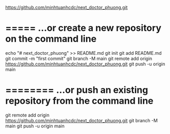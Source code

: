 https://github.com/minhtuanhcdc/next_doctor_phuong.git

=====
…or create a new repository on the command line
=====
echo "# next_doctor_phuong" >> README.md
git init
git add README.md
git commit -m "first commit"
git branch -M main
git remote add origin https://github.com/minhtuanhcdc/next_doctor_phuong.git
git push -u origin main

========
…or push an existing repository from the command line
=====
git remote add origin https://github.com/minhtuanhcdc/next_doctor_phuong.git
git branch -M main
git push -u origin main


